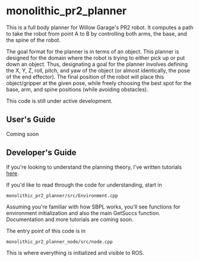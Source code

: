 monolithic_pr2_planner
======================

This is a full body planner for Willow Garage's PR2 robot. It computes a path to
take the robot from point A to B by controlling both arms, the base, and the
spine of the robot. 

The goal format for the planner is in terms of an object. This planner is
designed for the domain where the robot is trying to either pick up or put down
an object. Thus, designating a goal for the planner involves defining the X, Y,
Z, roll, pitch, and yaw of the object (or almost identically, the pose of the
end effector). The final position of the robot will place this object/gripper at
the given pose, while freely choosing the best spot for the base, arm, and
spine positions (while avoiding obstacles). 

This code is still under active development.

User's Guide
---------------------

Coming soon

Developer's Guide
---------------------

If you're looking to understand the planning theory, I've written tutorials
[here](http://sbpl.net/Tutorials).

If you'd like to read through the code for understanding, start in

    monolithic_pr2_planner/src/Environment.cpp

Assuming you're familiar with how SBPL works, you'll see functions for
environment initialization and also the main GetSuccs function. Documentation
and more tutorials are coming soon.


The entry point of this code is in 

    monolithic_pr2_planner_node/src/node.cpp

This is where everything is initialized and visible to ROS.

